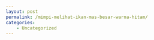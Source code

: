 ```yaml
---
layout: post
permalink: /mimpi-melihat-ikan-mas-besar-warna-hitam/
categories:
    - Uncategorized
---
```


